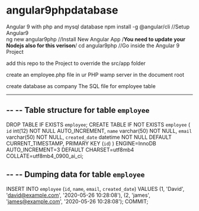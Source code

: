 # angular9phpdatabase
Angular 9 with php and mysql database
npm install -g @angular/cli //Setup Angular9  
ng new angular9php  //Install New Angular App
/**You need to update your Nodejs also for this verison**/
cd angular9php  //Go inside the Angular 9 Project

add this repo to the Project to override the src/app folder

create an employee.php file in ur PHP wamp server in the document root

create database as company
The SQL file for employee table 

-- --------------------------------------------------------

--
-- Table structure for table `employee`
--

DROP TABLE IF EXISTS `employee`;
CREATE TABLE IF NOT EXISTS `employee` (
  `id` int(12) NOT NULL AUTO_INCREMENT,
  `name` varchar(50) NOT NULL,
  `email` varchar(50) NOT NULL,
  `created_date` datetime NOT NULL DEFAULT CURRENT_TIMESTAMP,
  PRIMARY KEY (`id`)
) ENGINE=InnoDB AUTO_INCREMENT=3 DEFAULT CHARSET=utf8mb4 COLLATE=utf8mb4_0900_ai_ci;

--
-- Dumping data for table `employee`
--

INSERT INTO `employee` (`id`, `name`, `email`, `created_date`) VALUES
(1, 'David', 'david@example.com', '2020-05-26 10:28:08'),
(2, 'james', 'james@example.com', '2020-05-26 10:28:08');
COMMIT;
